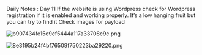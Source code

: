 Daily Notes : Day 11
If the website is using Wordpress check for Wordpress registration if it is enabled and working properly.
It’s a low hanging fruit but you can try to find it 
Check images for payload

![b907434fe15e9cf5444a117a33708c9c.png](b907434fe15e9cf5444a117a33708c9c.png)

![8e3195b24f4bf76509f750223ba29220.png](8e3195b24f4bf76509f750223ba29220.png)